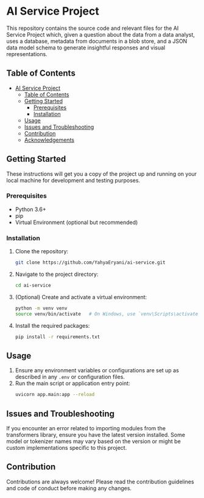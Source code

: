 # AI Service Project

This repository contains the source code and relevant files for the AI Service Project which, given a question about the data from a data analyst, uses a database, metadata from documents in a blob store, and a JSON data model schema to generate insightful responses and visual representations.

## Table of Contents

- [AI Service Project](#ai-service-project)
  - [Table of Contents](#table-of-contents)
  - [Getting Started](#getting-started)
    - [Prerequisites](#prerequisites)
    - [Installation](#installation)
  - [Usage](#usage)
  - [Issues and Troubleshooting](#issues-and-troubleshooting)
  - [Contribution](#contribution)
  - [Acknowledgements](#acknowledgements)
  
## Getting Started

These instructions will get you a copy of the project up and running on your local machine for development and testing purposes.

### Prerequisites

- Python 3.6+
- pip
- Virtual Environment (optional but recommended)

### Installation

1. Clone the repository:
    ```bash
    git clone https://github.com/YahyaEryani/ai-service.git
    ```

2. Navigate to the project directory:
    ```bash
    cd ai-service
    ```

3. (Optional) Create and activate a virtual environment:
    ```bash
    python -m venv venv
    source venv/bin/activate   # On Windows, use `venv\Scripts\activate`
    ```

4. Install the required packages:
    ```bash
    pip install -r requirements.txt
    ```

## Usage

1. Ensure any environment variables or configurations are set up as described in any `.env` or configuration files.
2. Run the main script or application entry point:
    ```bash
    uvicorn app.main:app --reload
    ```

## Issues and Troubleshooting

If you encounter an error related to importing modules from the transformers library, ensure you have the latest version installed. Some model or tokenizer names may vary based on the version or might be custom implementations specific to this project.

## Contribution

Contributions are always welcome! Please read the contribution guidelines and code of conduct before making any changes.
